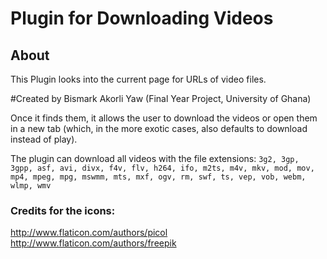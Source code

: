 # Plugin for Downloading Videos

## About
This Plugin looks into the current page for URLs of video files.

#Created by 
Bismark Akorli Yaw (Final Year Project, University of Ghana)

Once it finds them, it allows the user to download the videos or open them in
a new tab (which, in the more exotic cases, also defaults to download
instead of play).

The plugin can download all videos with the file extensions:
`3g2, 3gp, 3gpp, asf, avi, divx, f4v, flv,
h264, ifo, m2ts, m4v, mkv, mod, mov, mp4,
mpeg, mpg, mswmm, mts, mxf, ogv, rm, swf,
ts, vep, vob, webm, wlmp, wmv`


### Credits for the icons:
http://www.flaticon.com/authors/picol
http://www.flaticon.com/authors/freepik
